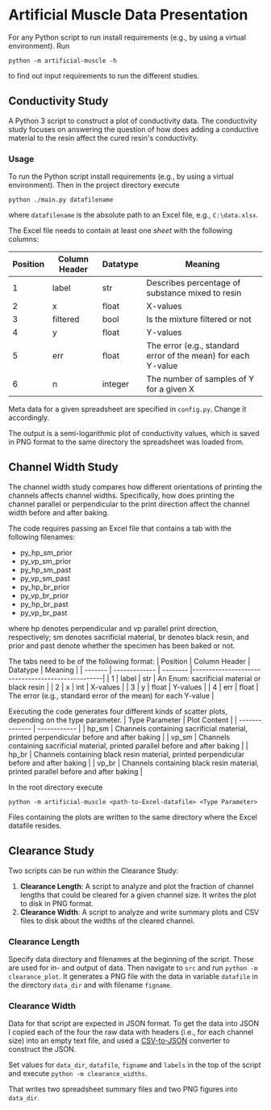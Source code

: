 # Artificial Muscle Data Presentation

For any Python script to run install requirements (e.g., by using a virtual environment). Run 

`python -m artificial-muscle -h`

to find out input requirements to run the different studies.

## Conductivity Study
A Python 3 script to construct a plot of conductivity data. The conductivity study focuses on answering the question of
how does adding a conductive material to the resin affect the cured resin's conductivity.

### Usage
To run the Python script install requirements (e.g., by using a virtual environment). Then in the project directory execute

`python ./main.py datafilename`

where `datafilename` is the absolute path to 
an Excel file, e.g., `C:\data.xlsx`.

The Excel file needs to contain at least one 
_sheet_ with the following columns:

| Position | Column Header | Datatype | Meaning                                          |
| ------- | ------------- | -------- |--------------------------------------------------|
| 1 | label | str | Describes percentage of substance mixed to resin |
| 2 | x | float | X-values |
| 3 | filtered | bool | Is the mixture filtered or not |
| 4 | y | float | Y-values |
| 5 | err | float | The error (e.g., standard error of the mean) for each Y-value |
| 6 | n | integer | The number of samples of Y for a given X |

Meta data for a given spreadsheet are specified in 
`config.py`. Change it accordingly.

The output is a semi-logarithmic plot of conductivity
values, which is saved in PNG format to 
the same directory the spreadsheet was loaded from.

## Channel Width Study
The channel width study compares how different orientations of printing the channels affects channel widths. Specifically,
how does printing the channel parallel or perpendicular to the print direction affect the channel width before and
after baking.

The code requires passing an Excel file that contains a tab with the following filenames:
 * py_hp_sm_prior
 * py_vp_sm_prior
 * py_hp_sm_past
 * py_vp_sm_past
 * py_hp_br_prior
 * py_vp_br_prior
 * py_hp_br_past
 * py_vp_br_past

where hp denotes perpendicular and vp parallel print direction, respectively; sm denotes sacrificial material, br denotes
black resin, and prior and past denote whether the specimen has been baked or not.

The tabs need to be of the following format:
| Position | Column Header | Datatype | Meaning                                          |
| ------- | ------------- | -------- |--------------------------------------------------|
| 1 | label | str | An Enum: sacrificial material or black resin |
| 2 | x | int | X-values |
| 3 | y | float | Y-values |
| 4 | err | float | The error (e.g., standard error of the mean) for each Y-value |

Executing the code generates four different kinds of scatter plots, depending on the type parameter. 
| Type Parameter | Plot Content |
| -------------- | ------------ |
| hp_sm | Channels containing sacrificial material, printed perpendicular before and after baking |
| vp_sm | Channels containing sacrificial material, printed parallel before and after baking |
| hp_br | Channels containing black resin material, printed perpendicular before and after baking |
| vp_br | Channels containing black resin material, printed parallel before and after baking |

In the root directory execute

`python -m artificial-muscle <path-to-Excel-datafile> <Type Parameter>`

Files containing the plots are written to the same directory where the Excel datafile resides.

## Clearance Study

Two scripts can be run within the Clearance Study:
1. **Clearance Length**: A script to analyze and plot the fraction of channel lengths that could be cleared for a given channel size. It writes the plot to disk in PNG format.
2. **Clearance Width**: A script to analyze and write summary plots and CSV files to disk about the widths of the cleared channel. 

### Clearance Length

Specify data directory and filenames at the beginning of the script. Those are used for in- and output of data. Then navigate to `src` and run `python -m clearance_plot`. It generates a PNG file with the data in variable `datafile` in the directory `data_dir` and with filename `figname`.

### Clearance Width

Data for that script are expected in JSON format. To get the data into JSON I copied each of the four the raw data with headers (i.e., for each channel size) into an empty text file, and used a [CSV-to-JSON](https://csvjson.com/csv2json) converter to construct the JSON.

Set values for `data_dir`, `datafile`, `figname` and `labels` in the top of the script and execute `python -m clearance_widths`.

That writes two spreadsheet summary files and two PNG figures into `data_dir`.


